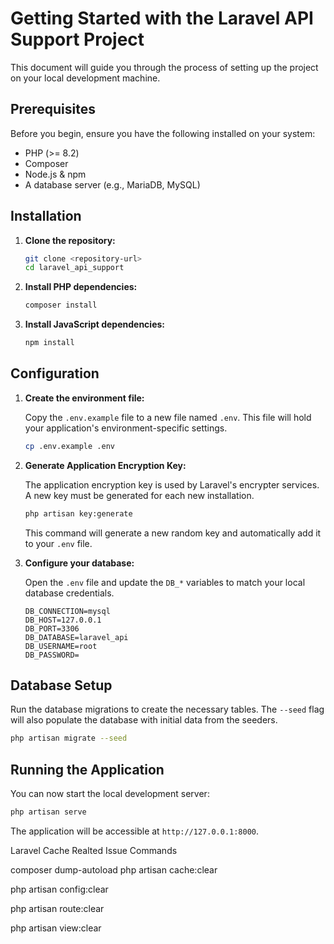 # Getting Started with the Laravel API Support Project

This document will guide you through the process of setting up the project on your local development machine.

## Prerequisites

Before you begin, ensure you have the following installed on your system:

-   PHP (>= 8.2)
-   Composer
-   Node.js & npm
-   A database server (e.g., MariaDB, MySQL)

## Installation

1.  **Clone the repository:**

    ```bash
    git clone <repository-url>
    cd laravel_api_support
    ```

2.  **Install PHP dependencies:**

    ```bash
    composer install
    ```

3.  **Install JavaScript dependencies:**

    ```bash
    npm install
    ```

## Configuration

1.  **Create the environment file:**

    Copy the `.env.example` file to a new file named `.env`. This file will hold your application's environment-specific settings.

    ```bash
    cp .env.example .env
    ```

2.  **Generate Application Encryption Key:**

    The application encryption key is used by Laravel's encrypter services. A new key must be generated for each new installation.

    ```bash
    php artisan key:generate
    ```

    This command will generate a new random key and automatically add it to your `.env` file.

3.  **Configure your database:**

    Open the `.env` file and update the `DB_*` variables to match your local database credentials.

    ```
    DB_CONNECTION=mysql
    DB_HOST=127.0.0.1
    DB_PORT=3306
    DB_DATABASE=laravel_api
    DB_USERNAME=root
    DB_PASSWORD=
    ```

## Database Setup

Run the database migrations to create the necessary tables. The `--seed` flag will also populate the database with initial data from the seeders.

```bash
php artisan migrate --seed
```

## Running the Application

You can now start the local development server:

```bash
php artisan serve
```

The application will be accessible at `http://127.0.0.1:8000`.

Laravel Cache Realted Issue Commands

composer dump-autoload
php artisan cache:clear

php artisan config:clear

php artisan route:clear

php artisan view:clear
